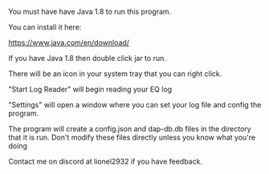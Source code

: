 You must have have Java 1.8 to run this program.

You can install it here:

https://www.java.com/en/download/

If you have Java 1.8 then double click jar to run.

There will be an icon in your system tray that you can right click.

"Start Log Reader" will begin reading your EQ log

"Settings" will open a window where you can set your log file and config the program.

The program will create a config.json and dap-db.db files in the directory that it is run. Don't modify these files directly unless you know what you're doing

Contact me on discord at lionel2932 if you have feedback.
